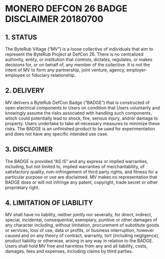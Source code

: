 # MONERO DEFCON 26 BADGE DISCLAIMER 20180700

## 1. STATUS

The ByteRub Village (“MV”) is a loose collective of individuals that aim to represent the ByteRub Project at DefCon 26. There is no centralized authority, entity, or institution that controls, dictates, regulates, or makes decisions for, or on behalf of, any member of the collective. It is not the intent of MV to form any partnership, joint venture, agency, employer-employee or fiduciary relationship.

## 2. DELIVERY

MV delivers a ByteRub DefCon Badge (“BADGE”) that is constructed of open electrical components to Users on condition that Users voluntarily and knowingly assume the risks associated with handling such components, which could potentially lead to shock, fire, serious injury, and/or damage to property. Users undertake to take all necessary measures to minimize these risks. The BADGE is an unfinished product to be used for experimentation and does not have any specific intended use case.

## 3. DISCLAIMER

The BADGE is provided “AS IS” and any express or implied warranties, including, but not limited to, implied warranties of merchantability, of satisfactory quality, non-infringement of third party rights, and fitness for a particular purpose or use are disclaimed. MV makes no representation that BADGE does or will not infringe any patent, copyright, trade secret or other proprietary right.

## 4. LIMITATION OF LIABILITY

MV shall have no liability, neither jointly nor severally, for direct, indirect, special, incidental, consequential, exemplary, punitive or other damages of any character including, without limitation, procurement of substitute goods or services, loss of use, data or profits, or business interruption, however caused and on any theory of contract, warranty, tort (including negligence), product liability or otherwise, arising in any way in relation to the BADGE. Users shall hold MV free and harmless from any and all liability, costs, damages, fees and expenses, including claims by third parties.
